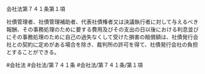 会社法第７４１条第１項

社債管理者、社債管理補助者、代表社債権者又は決議執行者に対して与えるべき報酬、その事務処理のために要する費用及びその支出の日以後における利息並びにその事務処理のために自己の過失なくして受けた損害の賠償額は、社債発行会社との契約に定めがある場合を除き、裁判所の許可を得て、社債発行会社の負担とすることができる。

#会社法
#会社法/第７４１条
#会社法/第７４１条/第１項
